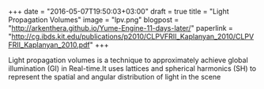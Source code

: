+++
date = "2016-05-07T19:50:03+03:00"
draft = true
title = "Light Propagation Volumes"
image = "lpv.png"
blogpost = "http://arkenthera.github.io/Yume-Engine-11-days-later/"
paperlink = "http://cg.ibds.kit.edu/publications/p2010/CLPVFRII_Kaplanyan_2010/CLPVFRII_Kaplanyan_2010.pdf"
+++

Light propagation volumes is a technique to approximately achieve global illumination (GI) in Real-time.It uses lattices and spherical harmonics (SH) to represent the spatial and angular distribution of light in the scene
